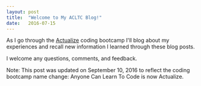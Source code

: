 ```yaml
---
layout: post
title:  "Welcome to My ACLTC Blog!"
date:   2016-07-15
---
```

As I go through the [Actualize](http://actualize.co) coding bootcamp I'll blog about my experiences and recall new information I learned through these blog posts.

I welcome any questions, comments, and feedback.

Note: This post was updated on September 10, 2016 to reflect the coding bootcamp name change: Anyone Can Learn To Code is now Actualize.
